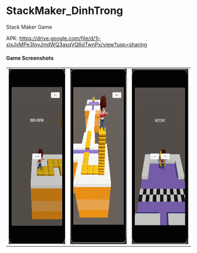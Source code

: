 # StackMaker_DinhTrong
 Stack Maker Game
 
 APK: https://drive.google.com/file/d/1i-xixJvMPe3loyJmdWQ3asqVQ6dTwnPx/view?usp=sharing
 
#### Game Screenshots

<table>
   <tr>
    <td><img src="Screenshots/1.png" width=270 height=480></td>
    <td><img src="Screenshots/2.png" width=270 height=480></td>
    <td><img src="Screenshots/3.png" width=270 height=480></td>
  </tr>
 </table>

